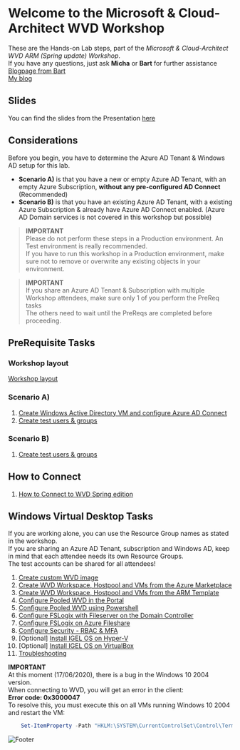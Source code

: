 # Welcome to the Microsoft & Cloud-Architect WVD Workshop

These are the Hands-on Lab steps, part of the *Microsoft & Cloud-Architect WVD ARM (Spring update) Workshop*.<br/>
If you have any questions, just ask **Micha** or **Bart** for further assistance<br/>
<a href="https://bartroels.github.io/2020-04-21-EverythingYouNeedtoKnowOnWVD/" target="_blank">Blogpage from Bart</a><br/>
<a href="https://www.cloud-architect.be" target="_blank">My blog</a>

## Slides
You can find the slides from the Presentation <a href="/CA-Microsoft-WVD_ARM-Workshop/Presentation/MSFT%20Workshop%20-%20Windows%20Virtual%20Desktop.pdf" target="_blank">here</a>

## Considerations

Before you begin, you have to determine the Azure AD Tenant & Windows AD setup for this lab.<br/>
 - **Scenario A)** is that you have a new or empty Azure AD Tenant, with an empty Azure Subscription, **without any pre-configured AD Connect** (Recommended)
 - **Scenario B)** is that you have an existing Azure AD Tenant, with a existing Azure Subscription & already have Azure AD Connect enabled. (Azure AD Domain services is not covered in this workshop but possible)

 > **IMPORTANT**<br/>
 > Please do not perform these steps in a Production environment. An Test environment is really recommended.<br/>
 > If you have to run this workshop in a Production environment, make sure not to remove or overwrite any existing objects in your environment.

 > **IMPORTANT**<br/>
 > If you share an Azure AD Tenant & Subscription with multiple Workshop attendees, make sure only 1 of you perform the PreReq tasks<br/>
 > The others need to wait until the PreReqs are completed before proceeding.

## PreRequisite Tasks
### Workshop layout
[Workshop layout](/CA-Microsoft-WVD_ARM-Workshop/Workshop%20layout)

### Scenario A)
1. [Create Windows Active Directory VM and configure Azure AD Connect](/CA-Microsoft-WVD_ARM-Workshop/Create%20Windows%20Active%20Directory%20VM)
2. [Create test users & groups](/CA-Microsoft-WVD_ARM-Workshop/Create%20Test%20users%20and%20groups)

### Scenario B)
1. [Create test users & groups](/CA-Microsoft-WVD_ARM-Workshop/Create%20Test%20users%20and%20groups)

## How to Connect
1. [How to Connect to WVD Spring edition](/CA-Microsoft-WVD_ARM-Workshop/Connect%20to%20WVD)

## Windows Virtual Desktop Tasks
If you are working alone, you can use the Resource Group names as stated in the workshop.<br/>
If you are sharing an Azure AD Tenant, subscription and Windows AD, keep in mind that each attendee needs its own Resource Groups.<br/>
The test accounts can be shared for all attendees!<br/>

1. [Create custom WVD image](/CA-Microsoft-WVD_ARM-Workshop/Create%20custom%20WVD%20image)
2. [Create WVD Workspace, Hostpool and VMs from the Azure Marketplace](/CA-Microsoft-WVD_ARM-Workshop/Create%20WVD%20Hostpool%20and%20VM%20for%20Pooled%20usage)
3. [Create WVD Workspace, Hostpool and VMs from the ARM Template](/CA-Microsoft-WVD_ARM-Workshop/Create%20WVD%20Hostpool%20and%20VMs%20using%20the%20ARM%20Template)
4. [Configure Pooled WVD in the Portal](/CA-Microsoft-WVD_ARM-Workshop/Configure%20WVD%20in%20Portal)
5. [Configure Pooled WVD using Powershell](/CA-Microsoft-WVD_ARM-Workshop/Configure%20WVD%20using%20Powershell)
6. [Configure FSLogix with Fileserver on the Domain Controller](/CA-Microsoft-WVD_ARM-Workshop/Configure%20FSLogix)
7. [Configure FSLogix on Azure Fileshare](/CA-Microsoft-WVD_ARM-Workshop/Configure%20FSLogix%20on%20Azure%20Fileshare)
8. [Configure Security - RBAC & MFA](/CA-Microsoft-WVD_ARM-Workshop/Configure%20Security%20-%20RBAC%20%26%20MFA)
9. [Optional] [Install IGEL OS on Hyper-V](/CA-Microsoft-WVD_ARM-Workshop/Create%20Igel%20OS%20on%20HyperV)
10. [Optional] [Install IGEL OS on VirtualBox](/CA-Microsoft-WVD_ARM-Workshop/Create%20Igel%20OS%20on%20VirtualBox)
11. [Troubleshooting](/CA-Microsoft-WVD_ARM-Workshop/Troubleshooting)

**IMPORTANT**<br/>
At this moment (17/06/2020), there is a bug in the Windows 10 2004 version.<br/>
When connecting to WVD, you will get an error in the client:<br/>
**Error code: 0x3000047**<br/>
To resolve this, you must execute this on all VMs running Windows 10 2004 and restart the VM:
```powershell
    Set-ItemProperty -Path "HKLM:\SYSTEM\CurrentControlSet\Control\Terminal Server\WinStations\rdp-sxs" -Name "fReverseConnectMode" -Value 1 -Type DWord -Force
```

![Footer](https://michawets.github.io/CA-Microsoft-WVD_ARM-Workshop/images/Footer.png)

<script type="text/javascript">
    setTimeout(function() { 
            document.getElementById("sidebar").style.display = "none";
            var x = document.getElementsByClassName('inner'); 
            x[0].style.width = "90%";
            var x = document.getElementsByTagName('h1'); 
            x[0].style.width = "90%";
            x[0].style.textAlign = "center"
            x[0].innerHTML = "Microsoft & Cloud-Architect WVD Workshop"
        }, 250);
</script>